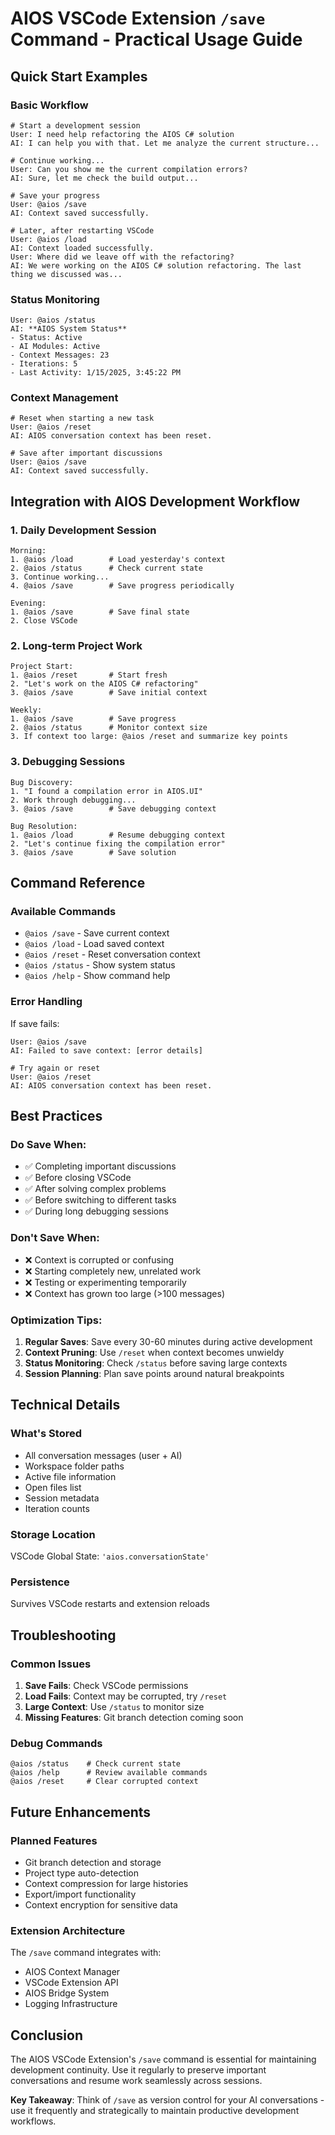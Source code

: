 # AIOS VSCode Extension `/save` Command - Practical Usage Guide

## Quick Start Examples

### Basic Workflow
```
# Start a development session
User: I need help refactoring the AIOS C# solution
AI: I can help you with that. Let me analyze the current structure...

# Continue working...
User: Can you show me the current compilation errors?
AI: Sure, let me check the build output...

# Save your progress
User: @aios /save
AI: Context saved successfully.

# Later, after restarting VSCode
User: @aios /load
AI: Context loaded successfully.
User: Where did we leave off with the refactoring?
AI: We were working on the AIOS C# solution refactoring. The last thing we discussed was...
```

### Status Monitoring
```
User: @aios /status
AI: **AIOS System Status**
- Status: Active
- AI Modules: Active
- Context Messages: 23
- Iterations: 5
- Last Activity: 1/15/2025, 3:45:22 PM
```

### Context Management
```
# Reset when starting a new task
User: @aios /reset
AI: AIOS conversation context has been reset.

# Save after important discussions
User: @aios /save
AI: Context saved successfully.
```

## Integration with AIOS Development Workflow

### 1. Daily Development Session
```
Morning:
1. @aios /load        # Load yesterday's context
2. @aios /status      # Check current state
3. Continue working...
4. @aios /save        # Save progress periodically

Evening:
1. @aios /save        # Save final state
2. Close VSCode
```

### 2. Long-term Project Work
```
Project Start:
1. @aios /reset       # Start fresh
2. "Let's work on the AIOS C# refactoring"
3. @aios /save        # Save initial context

Weekly:
1. @aios /save        # Save progress
2. @aios /status      # Monitor context size
3. If context too large: @aios /reset and summarize key points
```

### 3. Debugging Sessions
```
Bug Discovery:
1. "I found a compilation error in AIOS.UI"
2. Work through debugging...
3. @aios /save        # Save debugging context

Bug Resolution:
1. @aios /load        # Resume debugging context
2. "Let's continue fixing the compilation error"
3. @aios /save        # Save solution
```

## Command Reference

### Available Commands
- `@aios /save` - Save current context
- `@aios /load` - Load saved context
- `@aios /reset` - Reset conversation context
- `@aios /status` - Show system status
- `@aios /help` - Show command help

### Error Handling
If save fails:
```
User: @aios /save
AI: Failed to save context: [error details]

# Try again or reset
User: @aios /reset
AI: AIOS conversation context has been reset.
```

## Best Practices

### Do Save When:
- ✅ Completing important discussions
- ✅ Before closing VSCode
- ✅ After solving complex problems
- ✅ Before switching to different tasks
- ✅ During long debugging sessions

### Don't Save When:
- ❌ Context is corrupted or confusing
- ❌ Starting completely new, unrelated work
- ❌ Testing or experimenting temporarily
- ❌ Context has grown too large (>100 messages)

### Optimization Tips:
1. **Regular Saves**: Save every 30-60 minutes during active development
2. **Context Pruning**: Use `/reset` when context becomes unwieldy
3. **Status Monitoring**: Check `/status` before saving large contexts
4. **Session Planning**: Plan save points around natural breakpoints

## Technical Details

### What's Stored
- All conversation messages (user + AI)
- Workspace folder paths
- Active file information
- Open files list
- Session metadata
- Iteration counts

### Storage Location
VSCode Global State: `'aios.conversationState'`

### Persistence
Survives VSCode restarts and extension reloads

## Troubleshooting

### Common Issues
1. **Save Fails**: Check VSCode permissions
2. **Load Fails**: Context may be corrupted, try `/reset`
3. **Large Context**: Use `/status` to monitor size
4. **Missing Features**: Git branch detection coming soon

### Debug Commands
```
@aios /status    # Check current state
@aios /help      # Review available commands
@aios /reset     # Clear corrupted context
```

## Future Enhancements

### Planned Features
- Git branch detection and storage
- Project type auto-detection
- Context compression for large histories
- Export/import functionality
- Context encryption for sensitive data

### Extension Architecture
The `/save` command integrates with:
- AIOS Context Manager
- VSCode Extension API
- AIOS Bridge System
- Logging Infrastructure

## Conclusion

The AIOS VSCode Extension's `/save` command is essential for maintaining development continuity. Use it regularly to preserve important conversations and resume work seamlessly across sessions.

**Key Takeaway**: Think of `/save` as version control for your AI conversations - use it frequently and strategically to maintain productive development workflows.
